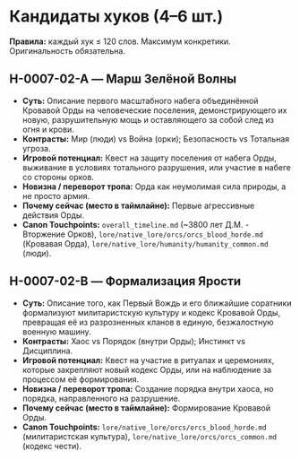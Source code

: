 # Кандидаты хуков (4–6 шт.)

**Правила:** каждый хук ≤ 120 слов. Максимум конкретики. Оригинальность обязательна.

## H-0007-02-A — Марш Зелёной Волны
- **Суть:** Описание первого масштабного набега объединённой Кровавой Орды на человеческие поселения, демонстрирующего их новую, разрушительную мощь и оставляющего за собой след из огня и крови.
- **Контрасты:** Мир (люди) vs Война (орки); Безопасность vs Тотальная угроза.
- **Игровой потенциал:** Квест на защиту поселения от набега Орды, выживание в условиях тотального разрушения, или участие в набеге со стороны орков.
- **Новизна / переворот тропа:** Орда как неумолимая сила природы, а не просто армия.
- **Почему сейчас (место в таймлайне):** Первые агрессивные действия Орды.
- **Canon Touchpoints:** `overall_timeline.md` (~3800 лет Д.М. - Вторжение Орков), `lore/native_lore/orcs/orcs_blood_horde.md` (Кровавая Орда), `lore/native_lore/humanity/humanity_common.md` (люди).

## H-0007-02-B — Формализация Ярости
- **Суть:** Описание того, как Первый Вождь и его ближайшие соратники формализуют милитаристскую культуру и кодекс Кровавой Орды, превращая её из разрозненных кланов в единую, безжалостную военную машину.
- **Контрасты:** Хаос vs Порядок (внутри Орды); Инстинкт vs Дисциплина.
- **Игровой потенциал:** Квест на участие в ритуалах и церемониях, которые закрепляют новый кодекс Орды, или на наблюдение за процессом её формирования.
- **Новизна / переворот тропа:** Создание порядка внутри хаоса, но порядка, направленного на разрушение.
- **Почему сейчас (место в таймлайне):** Формирование Кровавой Орды.
- **Canon Touchpoints:** `lore/native_lore/orcs/orcs_blood_horde.md` (милитаристская культура), `lore/native_lore/orcs/orcs_common.md` (кодекс чести).
